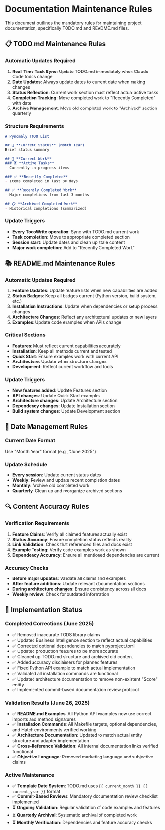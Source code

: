 # Documentation Maintenance Rules

This document outlines the mandatory rules for maintaining project documentation, specifically TODO.md and README.md files.

## 📋 TODO.md Maintenance Rules

### Automatic Updates Required
1. **Real-Time Task Sync**: Update TODO.md immediately when Claude Code todos change
2. **Date Updates**: Always update dates to current date when making changes
3. **Status Reflection**: Current work section must reflect actual active tasks
4. **Completion Tracking**: Move completed work to "Recently Completed" with date
5. **Archive Management**: Move old completed work to "Archived" section quarterly

### Structure Requirements
```markdown
# Pynomaly TODO List

## 🎯 **Current Status** (Month Year)
Brief status summary

## 🔄 **Current Work**
### ⏳ **Active Tasks**
- Currently in progress items

### ✅ **Recently Completed** 
- Items completed in last 30 days

## ✅ **Recently Completed Work**
- Major completions from last 3 months

## 📋 **Archived Completed Work**
- Historical completions (summarized)
```

### Update Triggers
- **Every TodoWrite operation**: Sync with TODO.md current work
- **Task completion**: Move to appropriate completed section
- **Session start**: Update dates and clean up stale content
- **Major work completion**: Add to "Recently Completed Work"

## 📚 README.md Maintenance Rules

### Automatic Updates Required
1. **Feature Updates**: Update feature lists when new capabilities are added
2. **Status Badges**: Keep all badges current (Python version, build system, etc.)
3. **Installation Instructions**: Update when dependencies or setup process changes
4. **Architecture Changes**: Reflect any architectural updates or new layers
5. **Examples**: Update code examples when APIs change

### Critical Sections
- **Features**: Must reflect current capabilities accurately
- **Installation**: Keep all methods current and tested
- **Quick Start**: Ensure examples work with current API
- **Architecture**: Update when structure changes
- **Development**: Reflect current workflow and tools

### Update Triggers
- **New features added**: Update Features section
- **API changes**: Update Quick Start examples
- **Architecture changes**: Update Architecture section
- **Dependency changes**: Update Installation section
- **Build system changes**: Update Development section

## 📅 Date Management Rules

### Current Date Format
Use "Month Year" format (e.g., "June 2025")

### Update Schedule
- **Every session**: Update current status dates
- **Weekly**: Review and update recent completion dates
- **Monthly**: Archive old completed work
- **Quarterly**: Clean up and reorganize archived sections

## 🔍 Content Accuracy Rules

### Verification Requirements
1. **Feature Claims**: Verify all claimed features actually exist
2. **Status Accuracy**: Ensure completion status reflects reality
3. **Link Validation**: Check that referenced files and docs exist
4. **Example Testing**: Verify code examples work as shown
5. **Dependency Accuracy**: Ensure all mentioned dependencies are current

### Accuracy Checks
- **Before major updates**: Validate all claims and examples
- **After feature additions**: Update relevant documentation sections
- **During architecture changes**: Ensure consistency across all docs
- **Weekly review**: Check for outdated information

## 🔄 Implementation Status

### Completed Corrections (June 2025)
- ✅ Removed inaccurate TODS library claims
- ✅ Updated Business Intelligence section to reflect actual capabilities
- ✅ Corrected optional dependencies to match pyproject.toml
- ✅ Updated production features to be more accurate
- ✅ Cleaned up TODO.md structure and archived old content
- ✅ Added accuracy disclaimers for planned features
- ✅ Fixed Python API example to match actual implementation
- ✅ Validated all installation commands are functional
- ✅ Updated architecture documentation to remove non-existent "Score" entity
- ✅ Implemented commit-based documentation review protocol

### Validation Results (June 26, 2025)
- ✅ **README.md Examples**: All Python API examples now use correct imports and method signatures
- ✅ **Installation Commands**: All Makefile targets, optional dependencies, and Hatch environments verified working
- ✅ **Architecture Documentation**: Updated to match actual entity structure and adapter implementation
- ✅ **Cross-Reference Validation**: All internal documentation links verified functional
- ✅ **Objective Language**: Removed marketing language and subjective claims

### Active Maintenance
- ✅ **Template Date System**: TODO.md uses `{{ current_month }} {{ current_year }}` format
- ✅ **Commit-Based Reviews**: Mandatory documentation review checklist implemented
- ⏳ **Ongoing Validation**: Regular validation of code examples and features
- ⏳ **Quarterly Archival**: Systematic archival of completed work
- ⏳ **Monthly Verification**: Dependencies and feature accuracy checks